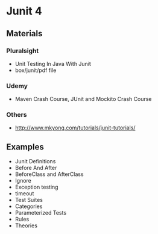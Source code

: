 # Junit 4

## Materials
### Pluralsight
* Unit Testing In Java With Junit
* box/junit/pdf file
### Udemy
* Maven Crash Course, JUnit and Mockito Crash Course

### Others
* http://www.mkyong.com/tutorials/junit-tutorials/

## Examples
* Junit Definitions
* Before And After
* BeforeClass and AfterClass
* Ignore
* Exception testing
* timeout
* Test Suites
* Categories
* Parameterized Tests
* Rules
* Theories